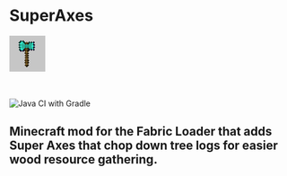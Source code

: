 # SuperAxes 

![This is the alt-attribute.][modIcon]

<br>

![Java CI with Gradle](https://github.com/Levoment/SuperAxes/workflows/Java%20CI%20with%20Gradle/badge.svg)

Minecraft mod for the Fabric Loader that adds Super Axes that chop down tree logs for easier wood resource gathering.
---


[modIcon]: src/main/resources/assets/lvmnt/icon.png
